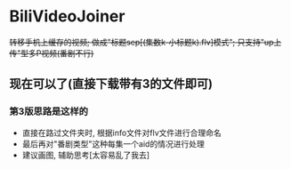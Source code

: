 # BiliVideoJoiner
<del>转移手机上缓存的视频; 做成"标题sep[(集数k-小标题k).flv]模式"; 只支持"up上传"型多P视频(番剧不行)</del>
## 现在可以了(直接下载带有3的文件即可)
### 第3版思路是这样的
- 直接在路过文件夹时, 根据info文件对flv文件进行合理命名
- 最后再对"番剧类型"这种每集一个aid的情况进行处理
- 建议画图, 辅助思考[太容易乱了我去]
